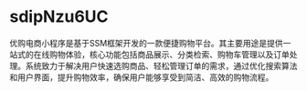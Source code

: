 # sdipNzu6UC
优购电商小程序是基于SSM框架开发的一款便捷购物平台。其主要用途是提供一站式的在线购物体验，核心功能包括商品展示、分类检索、购物车管理以及订单处理。系统致力于解决用户快速选购商品、轻松管理订单的需求，通过优化搜索算法和用户界面，提升购物效率，确保用户能够享受到简洁、高效的购物流程。
